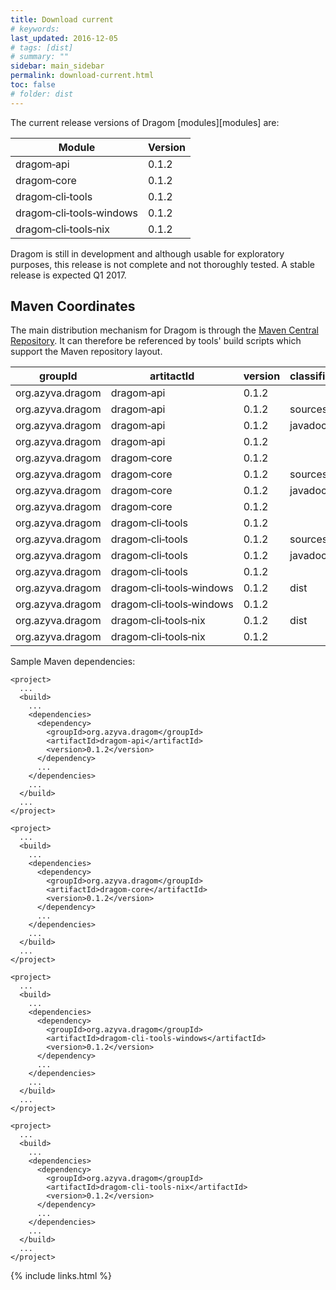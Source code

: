 ```yaml
---
title: Download current
# keywords:
last_updated: 2016-12-05
# tags: [dist]
# summary: ""
sidebar: main_sidebar
permalink: download-current.html
toc: false
# folder: dist
---
```


The current release versions of Dragom [modules][modules] are:

Module                                    |Version
------------------------------------------|-------
dragom&#8209;api                          |0.1.2
dragom&#8209;core                         |0.1.2
dragom&#8209;cli&#8209;tools              |0.1.2
dragom&#8209;cli&#8209;tools&#8209;windows|0.1.2
dragom&#8209;cli&#8209;tools&#8209;nix    |0.1.2

Dragom is still in development and although usable for exploratory purposes,
this release is not complete and not thoroughly tested. A stable release is
expected Q1 2017.

## Maven Coordinates

The main distribution mechanism for Dragom is through the
<a href="https://search.maven.org" target="_blank">Maven Central
Repository</a>. It can therefore be referenced by tools' build scripts which
support the Maven repository layout.

groupId         |artitactId                                |version|classifier|type  |
----------------|------------------------------------------|-------|----------|------|
org.azyva.dragom|dragom&#8209;api                          |0.1.2  |          |jar   |<a class="no_icon" href="http://repo1.maven.org/maven2/org/azyva/dragom/dragom-api/0.1.2/dragom-api-0.1.2.jar" download><span class="glyphicon glyphicon-download"/></a>
org.azyva.dragom|dragom&#8209;api                          |0.1.2  |sources   |jar   |<a class="no_icon" href="http://repo1.maven.org/maven2/org/azyva/dragom/dragom-api/0.1.2/dragom-api-0.1.2-sources.jar" download><span class="glyphicon glyphicon-download"/></a>
org.azyva.dragom|dragom&#8209;api                          |0.1.2  |javadoc   |jar   |<a class="no_icon" href="http://repo1.maven.org/maven2/org/azyva/dragom/dragom-api/0.1.2/dragom-api-0.1.2-javadoc.jar" download><span class="glyphicon glyphicon-download"/></a>
org.azyva.dragom|dragom&#8209;api                          |0.1.2  |          |pom   |<a class="no_icon" href="http://repo1.maven.org/maven2/org/azyva/dragom/dragom-api/0.1.2/dragom-api-0.1.2.pom" download><span class="glyphicon glyphicon-download"/></a>
org.azyva.dragom|dragom&#8209;core                         |0.1.2  |          |jar   |<a class="no_icon" href="http://repo1.maven.org/maven2/org/azyva/dragom/dragom-core/0.1.2/dragom-core-0.1.2.jar" download><span class="glyphicon glyphicon-download"/></a>
org.azyva.dragom|dragom&#8209;core                         |0.1.2  |sources   |jar   |<a class="no_icon" href="http://repo1.maven.org/maven2/org/azyva/dragom/dragom-core/0.1.2/dragom-core-0.1.2-sources.jar" download><span class="glyphicon glyphicon-download"/></a>
org.azyva.dragom|dragom&#8209;core                         |0.1.2  |javadoc   |jar   |<a class="no_icon" href="http://repo1.maven.org/maven2/org/azyva/dragom/dragom-core/0.1.2/dragom-core-0.1.2-javadoc.jar" download><span class="glyphicon glyphicon-download"/></a>
org.azyva.dragom|dragom&#8209;core                         |0.1.2  |          |pom   |<a class="no_icon" href="http://repo1.maven.org/maven2/org/azyva/dragom/dragom-core/0.1.2/dragom-core-0.1.2.pom" download><span class="glyphicon glyphicon-download"/></a>
org.azyva.dragom|dragom&#8209;cli&#8209;tools              |0.1.2  |          |jar   |<a class="no_icon" href="http://repo1.maven.org/maven2/org/azyva/dragom/dragom-cli-tools/0.1.2/dragom-cli-tools-0.1.2.jar" download><span class="glyphicon glyphicon-download"/></a>
org.azyva.dragom|dragom&#8209;cli&#8209;tools              |0.1.2  |sources   |jar   |<a class="no_icon" href="http://repo1.maven.org/maven2/org/azyva/dragom/dragom-cli-tools/0.1.2/dragom-cli-tools-0.1.2-sources.jar" download><span class="glyphicon glyphicon-download"/></a>
org.azyva.dragom|dragom&#8209;cli&#8209;tools              |0.1.2  |javadoc   |jar   |<a class="no_icon" href="http://repo1.maven.org/maven2/org/azyva/dragom/dragom-cli-tools/0.1.2/dragom-cli-tools-0.1.2-javadoc.jar" download><span class="glyphicon glyphicon-download"/></a>
org.azyva.dragom|dragom&#8209;cli&#8209;tools              |0.1.2  |          |pom   |<a class="no_icon" href="http://repo1.maven.org/maven2/org/azyva/dragom/dragom-cli-tools/0.1.2/dragom-cli-tools-0.1.2.pom" download><span class="glyphicon glyphicon-download"/></a>
org.azyva.dragom|dragom&#8209;cli&#8209;tools&#8209;windows|0.1.2  |dist      |tar.gz|<a class="no_icon" href="http://repo1.maven.org/maven2/org/azyva/dragom/dragom-cli-tools-windows/0.1.2/dragom-cli-tools-windows-0.1.2-dist.tar.gz" download><span class="glyphicon glyphicon-download"/></a>
org.azyva.dragom|dragom&#8209;cli&#8209;tools&#8209;windows|0.1.2  |          |pom   |<a class="no_icon" href="http://repo1.maven.org/maven2/org/azyva/dragom/dragom-cli-tools-windows/0.1.2/dragom-cli-tools-windows-0.1.2.pom" download><span class="glyphicon glyphicon-download"/></a>
org.azyva.dragom|dragom&#8209;cli&#8209;tools&#8209;nix    |0.1.2  |dist      |tar.gz|<a class="no_icon" href="http://repo1.maven.org/maven2/org/azyva/dragom/dragom-cli-tools-nix/0.1.2/dragom-cli-tools-nix-0.1.2-dist.tar.gz" download><span class="glyphicon glyphicon-download"/></a>
org.azyva.dragom|dragom&#8209;cli&#8209;tools&#8209;nix    |0.1.2  |          |pom   |<a class="no_icon" href="http://repo1.maven.org/maven2/org/azyva/dragom/dragom-cli-tools-nix/0.1.2/dragom-cli-tools-nix-0.1.2.pom" download><span class="glyphicon glyphicon-download"/></a>

Sample Maven dependencies:

```
<project>
  ...
  <build>
    ...
    <dependencies>
      <dependency>
        <groupId>org.azyva.dragom</groupId>
        <artifactId>dragom-api</artifactId>
        <version>0.1.2</version>
      </dependency>
      ...
    </dependencies>
    ...
  </build>
  ...
</project>
```

```
<project>
  ...
  <build>
    ...
    <dependencies>
      <dependency>
        <groupId>org.azyva.dragom</groupId>
        <artifactId>dragom-core</artifactId>
        <version>0.1.2</version>
      </dependency>
      ...
    </dependencies>
    ...
  </build>
  ...
</project>
```

```
<project>
  ...
  <build>
    ...
    <dependencies>
      <dependency>
        <groupId>org.azyva.dragom</groupId>
        <artifactId>dragom-cli-tools-windows</artifactId>
        <version>0.1.2</version>
      </dependency>
      ...
    </dependencies>
    ...
  </build>
  ...
</project>
```

```
<project>
  ...
  <build>
    ...
    <dependencies>
      <dependency>
        <groupId>org.azyva.dragom</groupId>
        <artifactId>dragom-cli-tools-nix</artifactId>
        <version>0.1.2</version>
      </dependency>
      ...
    </dependencies>
    ...
  </build>
  ...
</project>
```

{% include links.html %}